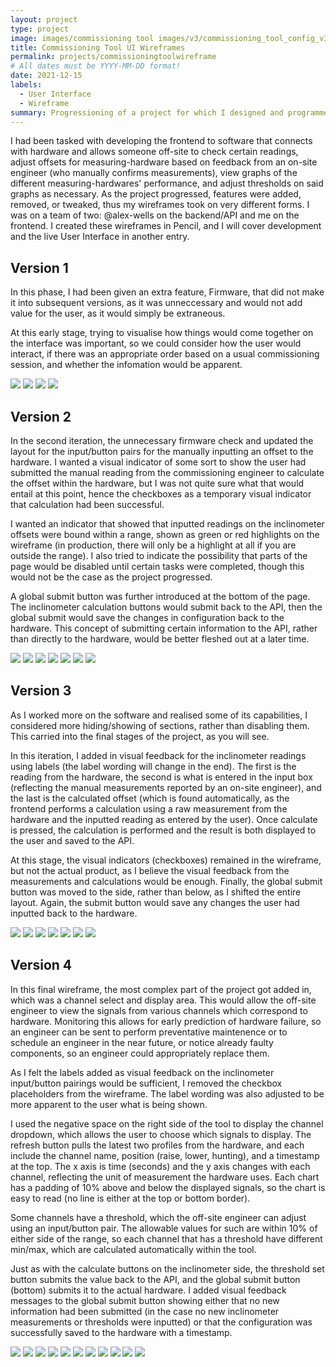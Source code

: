 ```yaml
---
layout: project
type: project
image: images/commissioning tool images/v3/commissioning_tool_config_v3_inclinometer_input.png
title: Commissioning Tool UI Wireframes
permalink: projects/commissioningtoolwireframe
# All dates must be YYYY-MM-DD format!
date: 2021-12-15
labels:
  - User Interface
  - Wireframe
summary: Progressioning of a project for which I designed and programmed the frontend. This is the UI development.
---
```


I had been tasked with developing the frontend to software that connects with hardware and allows someone off-site to check certain readings, adjust offsets for measuring-hardware based on feedback from an on-site engineer (who manually confirms measurements), view graphs of the different measuring-hardwares' performance, and adjust thresholds on said graphs as necessary. As the project progressed, features were added, removed, or tweaked, thus my wireframes took on very different forms. I was on a team of two: @alex-wells on the backend/API and me on the frontend. I created these wireframes in Pencil, and I will cover development and the live User Interface in another entry.

## Version 1
In this phase, I had been given an extra feature, Firmware, that did not make it into subsequent versions, as it was unneccessary and would not add value for the user, as it would simply be extraneous.

At this early stage, trying to visualise how things would come together on the interface was important, so we could consider how the user would interact, if there was an appropriate order based on a usual commissioning session, and whether the infomation would be apparent.

<div class="ui large centered rounded images">
  <img class="ui image" src="../images/commissioning tool images/v1/commissioning_tool_config_home.png">
  <img class="ui image" src="../images/commissioning tool images/v1/commissioning_tool_config_firmware_version.png">
<img class="ui image" src="../images/commissioning tool images/v1/commissioning_tool_config_firmware_update.png">
<img class="ui image" src="../images/commissioning tool images/v1/commissioning_tool_config_voltage_and_readings.png">
</div>

## Version 2
In the second iteration, the unnecessary firmware check and updated the layout for the input/button pairs for the manually inputting an offset to the hardware. I wanted a visual indicator of some sort to show the user had submitted the manual reading from the commissioning engineer to calculate the offset within the hardware, but I was not quite sure what that would entail at this point, hence the checkboxes as a temporary visual indicator that calculation had been successful.

I wanted an indicator that showed that inputted readings on the inclinometer offsets were bound within a range, shown as green or red highlights on the wireframe (in production, there will only be a highlight at all if you are outside the range). I also tried to indicate the possibility that parts of the page would be disabled until certain tasks were completed, though this would not be the case as the project progressed.

A global submit button was further introduced at the bottom of the page. The inclinometer calculation buttons would submit back to the API, then the global submit would save the changes in configuration back to the hardware. This concept of submitting certain information to the API, rather than directly to the hardware, would be better fleshed out at a later time.

<div class="ui large centered rounded images">
  <img class="ui image" src="../images/commissioning tool images/v2/commissioning_tool_config_v2_home.png">
  <img class="ui image" src="../images/commissioning tool images/v2/commissioning_tool_config_v2_connected.png">
<img class="ui image" src="../images/commissioning tool images/v2/commissioning_tool_config_v2_volts.png">
<img class="ui image" src="../images/commissioning tool images/v2/commissioning_tool_config_v2_volts_submit.png">
<img class="ui image" src="../images/commissioning tool images/v2/commissioning_tool_config_v2_inclinometer_input.png">
<img class="ui image" src="../images/commissioning tool images/v2/commissioning_tool_config_v2_inclinometer_input_ready.png">
<img class="ui image" src="../images/commissioning tool images/v2/commissioning_tool_config_v2_inclinometer_input_submitted.png">
</div>

## Version 3
As I worked more on the software and realised some of its capabilities, I considered more hiding/showing of sections, rather than disabling them. This carried into the final stages of the project, as you will see. 

In this iteration, I added in visual feedback for the inclinometer readings using labels (the label wording will change in the end). The first is the reading from the hardware, the second is what is entered in the input box (reflecting the manual measurements reported by an on-site engineer), and the last is the calculated offset (which is found automatically, as the frontend performs a calculation using a raw measurement from the hardware and the inputted reading as entered by the user). Once calculate is pressed, the calculation is performed and the result is both displayed to the user and saved to the API.

At this stage, the visual indicators (checkboxes) remained in the wireframe, but not the actual product, as I believe the visual feedback from the measurements and calculations would be enough. Finally, the global submit button was moved to the side, rather than below, as I shifted the entire layout. Again, the submit button would save any changes the user had inputted back to the hardware.

<div class="ui large centered rounded images">
  <img class="ui image" src="../images/commissioning tool images/v3/commissioning_tool_config_v3_home.png">
<img class="ui image" src="../images/commissioning tool images/v3/commissioning_tool_config_v3_site_selection.png">
  <img class="ui image" src="../images/commissioning tool images/v3/commissioning_tool_config_v3_connected.png">
<img class="ui image" src="../images/commissioning tool images/v3/commissioning_tool_config_v3_get_voltage.png">
<img class="ui image" src="../images/commissioning tool images/v3/commissioning_tool_config_v3_inclinometer_input.png">
<img class="ui image" src="../images/commissioning tool images/v3/commissioning_tool_config_v3_inclinometer_calculation.png">
<img class="ui image" src="../images/commissioning tool images/v3/commissioning_tool_config_v3_inclinometers_submitted.png">
</div>

## Version 4
In this final wireframe, the most complex part of the project got added in, which was a channel select and display area. This would allow the off-site engineer to view the signals from various channels which correspond to hardware. Monitoring this allows for early prediction of hardware failure, so an engineer can be sent to perform preventative maintenence or to schedule an engineer in the near future, or notice already faulty components, so an engineer could appropriately replace them. 

As I felt the labels added as visual feedback on the inclinometer input/button pairings would be sufficient, I removed the checkbox placeholders from the wireframe. The label wording was also adjusted to be more apparent to the user what is being shown.

I used the negative space on the right side of the tool to display the channel dropdown, which allows the user to choose which signals to display. The refresh button pulls the latest two profiles from the hardware, and each include the channel name, position (raise, lower, hunting), and a timestamp at the top. The x axis is time (seconds) and the y axis changes with each channel, reflecting the unit of measurement the hardware uses. Each chart has a padding of 10% above and below the displayed signals, so the chart is easy to read (no line is either at the top or bottom border). 

Some channels have a threshold, which the off-site engineer can adjust using an input/button pair. The allowable values for such are within 10% of either side of the range, so each channel that has a threshold have different min/max, which are calculated automatically within the tool.

Just as with the calculate buttons on the inclinometer side, the threshold set button submits the value back to the API, and the global submit button (bottom) submits it to the actual hardware. I added visual feedback messages to the global submit button showing either that no new information had been submitted (in the case no new inclinometer measurements or thresholds were inputted) or that the configuration was successfully saved to the hardware with a timestamp. 

<div class="ui large centered rounded images">
  <img class="ui image" src="../images/commissioning tool images/v4/commissioning_tool_config_v4_home.png">
<img class="ui image" src="../images/commissioning tool images/v4/commissioning_tool_config_v4_site_selections.png">
  <img class="ui image" src="../images/commissioning tool images/v4/commissioning_tool_config_v4_connected.png">
<img class="ui image" src="../images/commissioning tool images/v4/commissioning_tool_config_v4_get_voltage.png">
<img class="ui image" src="../images/commissioning tool images/v4/commissioning_tool_config_v4_inc_offsets_input.png">
<img class="ui image" src="../images/commissioning tool images/v4/commissioning_tool_config_v4_inc_offsets_calculate.png">
<img class="ui image" src="../images/commissioning tool images/v4/commissioning_tool_config_v4_channel_select.png">
<img class="ui image" src="../images/commissioning tool images/v4/commissioning_tool_config_v4_channel_refresh.png">
<img class="ui image" src="../images/commissioning tool images/v4/commissioning_tool_config_v4_channel_set_threshold_1.png">
<img class="ui image" src="../images/commissioning tool images/v4/commissioning_tool_config_v4_channel_set_threshold_2.png">
<img class="ui image" src="../images/commissioning tool images/v4/commissioning_tool_config_v4_global_submit.png">
</div>